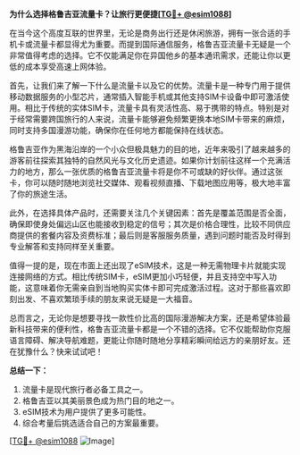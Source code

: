 **为什么选择格鲁吉亚流量卡？让旅行更便捷[[TG💪+ @esim1088](https://t.me/s/esim1088)]**

在当今这个高度互联的世界里，无论是商务出行还是休闲旅游，拥有一张合适的手机卡或流量卡都显得尤为重要。而提到国际通信服务，格鲁吉亚流量卡无疑是一个非常值得考虑的选择。它不仅能满足你在异国他乡的基本通讯需求，还能让你以更低的成本享受高速上网体验。

首先，让我们来了解一下什么是流量卡以及它的优势。流量卡是一种专门用于提供移动数据服务的小型芯片，通常插入智能手机或其他支持SIM卡设备中即可激活使用。相比于传统的实体SIM卡，流量卡具有灵活性高、易于携带的特点。特别是对于经常需要跨国旅行的人来说，流量卡能够避免频繁更换本地SIM卡带来的麻烦，同时支持多国漫游功能，确保你在任何地方都能保持在线状态。

格鲁吉亚作为黑海沿岸的一个小众但极具魅力的目的地，近年来吸引了越来越多的游客前往探索其独特的自然风光与文化历史遗迹。如果你计划前往这样一个充满活力的地方，那么一张优质的格鲁吉亚流量卡将是你不可或缺的好伙伴。通过这张卡，你可以随时随地浏览社交媒体、观看视频直播、下载地图应用等，极大地丰富了你的旅途生活。

此外，在选择具体产品时，还需要关注几个关键因素：首先是覆盖范围是否全面，确保即使身处偏远山区也能接收到稳定的信号；其次是价格合理性，比较不同供应商提供的套餐内容及资费标准；最后则是客服服务质量，遇到问题时能否及时得到专业解答和支持同样至关重要。

值得一提的是，现在市面上还出现了eSIM技术，这是一种无需物理卡片就能实现连接网络的方式。相比传统SIM卡，eSIM更加小巧轻便，并且支持空中写入功能，这意味着你无需亲自到当地购买实体卡即可完成激活过程。这对于那些喜欢即刻出发、不喜欢繁琐手续的朋友来说无疑是一大福音。

总而言之，无论你是想要寻找一款性价比高的国际漫游解决方案，还是希望体验最新科技带来的便利性，格鲁吉亚流量卡都是一个不错的选择。它不仅能帮助你克服语言障碍、解决导航难题，更能让你随时随地分享精彩瞬间给远方的亲朋好友。还在犹豫什么？快来试试吧！

**总结一下：**
1. 流量卡是现代旅行者必备工具之一。
2. 格鲁吉亚以其美丽景色成为热门目的地之一。
3. eSIM技术为用户提供了更多可能性。
4. 综合考量后挑选适合自己的方案最重要。

[[TG💪+ @esim1088](https://t.me/s/esim1088) ![Image](https://i.postimg.cc/4NQfJmqS/Snipaste-2025-05-13-00-14-12.png)]